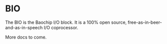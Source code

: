 # BIO

The BIO is the Baochip I/O block. It is a 100% open source, free-as-in-beer-and-as-in-speech I/O coprocessor.

More docs to come.
